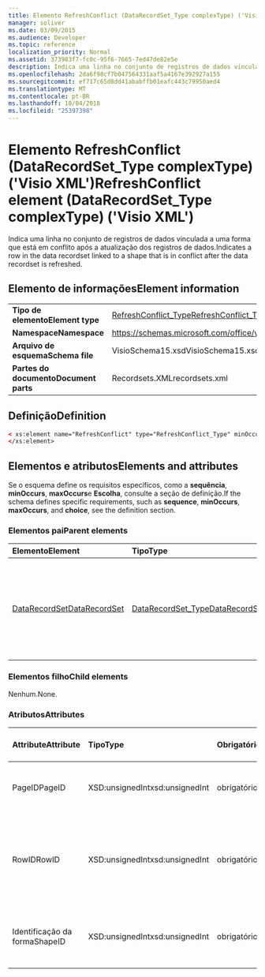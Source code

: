 ```yaml
---
title: Elemento RefreshConflict (DataRecordSet_Type complexType) ('Visio XML')
manager: soliver
ms.date: 03/09/2015
ms.audience: Developer
ms.topic: reference
localization_priority: Normal
ms.assetid: 373983f7-fc0c-95f6-7665-7ed47de82e5e
description: Indica uma linha no conjunto de registros de dados vinculada a uma forma que está em conflito após a atualização dos registros de dados.
ms.openlocfilehash: 2da6f98cf7b047564331aaf5a4167e392927a155
ms.sourcegitcommit: ef717c65d8dd41ababffb01eafc443c79950aed4
ms.translationtype: MT
ms.contentlocale: pt-BR
ms.lasthandoff: 10/04/2018
ms.locfileid: "25397398"
---
```

# <a name="refreshconflict-element-datarecordsettype-complextype-visio-xml"></a><span data-ttu-id="80727-103">Elemento RefreshConflict (DataRecordSet_Type complexType) ('Visio XML')</span><span class="sxs-lookup"><span data-stu-id="80727-103">RefreshConflict element (DataRecordSet_Type complexType) ('Visio XML')</span></span>

<span data-ttu-id="80727-104">Indica uma linha no conjunto de registros de dados vinculada a uma forma que está em conflito após a atualização dos registros de dados.</span><span class="sxs-lookup"><span data-stu-id="80727-104">Indicates a row in the data recordset linked to a shape that is in conflict after the data recordset is refreshed.</span></span>
  
## <a name="element-information"></a><span data-ttu-id="80727-105">Elemento de informações</span><span class="sxs-lookup"><span data-stu-id="80727-105">Element information</span></span>

|||
|:-----|:-----|
|<span data-ttu-id="80727-106">**Tipo de elemento**</span><span class="sxs-lookup"><span data-stu-id="80727-106">**Element type**</span></span> <br/> |[<span data-ttu-id="80727-107">RefreshConflict_Type</span><span class="sxs-lookup"><span data-stu-id="80727-107">RefreshConflict_Type</span></span>](refreshconflict_type-complextypevisio-xml.md) <br/> |
|<span data-ttu-id="80727-108">**Namespace**</span><span class="sxs-lookup"><span data-stu-id="80727-108">**Namespace**</span></span> <br/> |https://schemas.microsoft.com/office/visio/2012/main  <br/> |
|<span data-ttu-id="80727-109">**Arquivo de esquema**</span><span class="sxs-lookup"><span data-stu-id="80727-109">**Schema file**</span></span> <br/> |<span data-ttu-id="80727-110">VisioSchema15.xsd</span><span class="sxs-lookup"><span data-stu-id="80727-110">VisioSchema15.xsd</span></span>  <br/> |
|<span data-ttu-id="80727-111">**Partes do documento**</span><span class="sxs-lookup"><span data-stu-id="80727-111">**Document parts**</span></span> <br/> |<span data-ttu-id="80727-112">Recordsets.XML</span><span class="sxs-lookup"><span data-stu-id="80727-112">recordsets.xml</span></span>  <br/> |
   
## <a name="definition"></a><span data-ttu-id="80727-113">Definição</span><span class="sxs-lookup"><span data-stu-id="80727-113">Definition</span></span>

```XML
< xs:element name="RefreshConflict" type="RefreshConflict_Type" minOccurs="0" maxOccurs="unbounded" >
</xs:element>
```

## <a name="elements-and-attributes"></a><span data-ttu-id="80727-114">Elementos e atributos</span><span class="sxs-lookup"><span data-stu-id="80727-114">Elements and attributes</span></span>

<span data-ttu-id="80727-115">Se o esquema define os requisitos específicos, como a **sequência**, **minOccurs**, **maxOccurs**e **Escolha**, consulte a seção de definição.</span><span class="sxs-lookup"><span data-stu-id="80727-115">If the schema defines specific requirements, such as **sequence**, **minOccurs**, **maxOccurs**, and **choice**, see the definition section.</span></span> 
  
### <a name="parent-elements"></a><span data-ttu-id="80727-116">Elementos pai</span><span class="sxs-lookup"><span data-stu-id="80727-116">Parent elements</span></span>

|<span data-ttu-id="80727-117">**Elemento**</span><span class="sxs-lookup"><span data-stu-id="80727-117">**Element**</span></span>|<span data-ttu-id="80727-118">**Tipo**</span><span class="sxs-lookup"><span data-stu-id="80727-118">**Type**</span></span>|<span data-ttu-id="80727-119">**Descrição**</span><span class="sxs-lookup"><span data-stu-id="80727-119">**Description**</span></span>|
|:-----|:-----|:-----|
|[<span data-ttu-id="80727-120">DataRecordSet</span><span class="sxs-lookup"><span data-stu-id="80727-120">DataRecordSet</span></span>](datarecordset-element-datarecordsets_type-complextypevisio-xml.md) <br/> |[<span data-ttu-id="80727-121">DataRecordSet_Type</span><span class="sxs-lookup"><span data-stu-id="80727-121">DataRecordSet_Type</span></span>](datarecordset_type-complextypevisio-xml.md) <br/> |<span data-ttu-id="80727-122">Armazena, formata, atualiza e expõe os dados consultados de um banco de dados no Microsoft Visio.</span><span class="sxs-lookup"><span data-stu-id="80727-122">Stores, formats, refreshes, and exposes data queried from a database in Microsoft Visio.</span></span>  <br/> |
   
### <a name="child-elements"></a><span data-ttu-id="80727-123">Elementos filho</span><span class="sxs-lookup"><span data-stu-id="80727-123">Child elements</span></span>

<span data-ttu-id="80727-124">Nenhum.</span><span class="sxs-lookup"><span data-stu-id="80727-124">None.</span></span>
  
### <a name="attributes"></a><span data-ttu-id="80727-125">Atributos</span><span class="sxs-lookup"><span data-stu-id="80727-125">Attributes</span></span>

|<span data-ttu-id="80727-126">**Attribute**</span><span class="sxs-lookup"><span data-stu-id="80727-126">**Attribute**</span></span>|<span data-ttu-id="80727-127">**Tipo**</span><span class="sxs-lookup"><span data-stu-id="80727-127">**Type**</span></span>|<span data-ttu-id="80727-128">**Obrigatório**</span><span class="sxs-lookup"><span data-stu-id="80727-128">**Required**</span></span>|<span data-ttu-id="80727-129">**Descrição**</span><span class="sxs-lookup"><span data-stu-id="80727-129">**Description**</span></span>|<span data-ttu-id="80727-130">**Valores possíveis**</span><span class="sxs-lookup"><span data-stu-id="80727-130">**Possible values**</span></span>|
|:-----|:-----|:-----|:-----|:-----|
|<span data-ttu-id="80727-131">PageID</span><span class="sxs-lookup"><span data-stu-id="80727-131">PageID</span></span>  <br/> |<span data-ttu-id="80727-132">XSD:unsignedInt</span><span class="sxs-lookup"><span data-stu-id="80727-132">xsd:unsignedInt</span></span>  <br/> |<span data-ttu-id="80727-133">obrigatório</span><span class="sxs-lookup"><span data-stu-id="80727-133">required</span></span>  <br/> |<span data-ttu-id="80727-134">ID da página da forma envolvida no conflito.</span><span class="sxs-lookup"><span data-stu-id="80727-134">Page ID of the shape involved in the conflict.</span></span>  <br/> |<span data-ttu-id="80727-135">Valores do tipo xsd:unsignedInt.</span><span class="sxs-lookup"><span data-stu-id="80727-135">Values of the xsd:unsignedInt type.</span></span>  <br/> |
|<span data-ttu-id="80727-136">RowID</span><span class="sxs-lookup"><span data-stu-id="80727-136">RowID</span></span>  <br/> |<span data-ttu-id="80727-137">XSD:unsignedInt</span><span class="sxs-lookup"><span data-stu-id="80727-137">xsd:unsignedInt</span></span>  <br/> |<span data-ttu-id="80727-138">obrigatório</span><span class="sxs-lookup"><span data-stu-id="80727-138">required</span></span>  <br/> |<span data-ttu-id="80727-139">A identificação da linha original da linha agora está em conflito após a atualização dos dados era.</span><span class="sxs-lookup"><span data-stu-id="80727-139">The original row ID of the row now in conflict after data was refreshed .</span></span>  <br/> |<span data-ttu-id="80727-140">Valores do tipo xsd:unsignedInt.</span><span class="sxs-lookup"><span data-stu-id="80727-140">Values of the xsd:unsignedInt type.</span></span>  <br/> |
|<span data-ttu-id="80727-141">Identificação da forma</span><span class="sxs-lookup"><span data-stu-id="80727-141">ShapeID</span></span>  <br/> |<span data-ttu-id="80727-142">XSD:unsignedInt</span><span class="sxs-lookup"><span data-stu-id="80727-142">xsd:unsignedInt</span></span>  <br/> |<span data-ttu-id="80727-143">obrigatório</span><span class="sxs-lookup"><span data-stu-id="80727-143">required</span></span>  <br/> |<span data-ttu-id="80727-144">Identificação da forma envolvida no conflito da forma.</span><span class="sxs-lookup"><span data-stu-id="80727-144">Shape ID of the shape involved in the conflict.</span></span>  <br/> |<span data-ttu-id="80727-145">Valores do tipo xsd:unsignedInt.</span><span class="sxs-lookup"><span data-stu-id="80727-145">Values of the xsd:unsignedInt type.</span></span>  <br/> |
   

